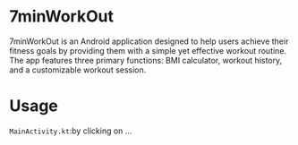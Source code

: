 # 7minWorkOut
7minWorkOut is an Android application designed to help users achieve their fitness goals by providing them with a simple yet effective workout routine. The app features three primary functions: BMI calculator, workout history, and a customizable workout session.
# Usage
```MainActivity.kt```:by clicking on ...
